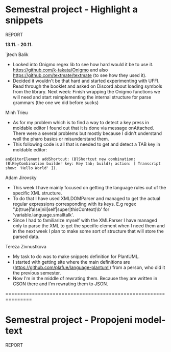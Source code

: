 # Semestral project - Highlight a snippets
REPORT


**13.11. - 20.11.**

`jtech Balik
- Looked into Onigmo regex lib to see how hard would it be to use it. https://github.com/k-takata/Onigmo and also https://github.com/textmate/textmate (to see how they used it).
- Decided it wouldn't be that hard and started experimenting with UFFI. Read through the booklet and asked on Discord about loading symbols from the library.
Next week: Finish wrapping the Onigmo functions we will need and start reimplementing the internal structure for parse grammars (the one we did before sucks)

Minh Trieu
- As for my problem which is to find a way to detect a key press in moldable editor I found out that it is done via message onAttached. There were a several problems but mostly because I didn't understand well the pharo basics or misunderstand them. 
- This following code is all that is needed to get and detect a TAB key in moldable editor:
 

`anEditorElement addShortcut: (BlShortcut new combination: (BlKeyCombination builder key: Key tab; build); action: [ Transcript show: 'Hello World' ]).`

Adam Jirovsky
- This week I have mainly focused on getting the language rules out of the specific XML structure.
- To do that I have used XMLDOMParser and managed to get the actual regular expressions corresponding with its keys. E.g regex '\b(true|false|nil|self|super|thisContext)\b' for 'variable.language.smalltalk'.
- Since I had to familiarize myself with the XMLParser I have managed only to parse the XML to get the specific element when I need them and in the next week I plan to make some sort of structure that will store the parsed data.

Tereza Zivnustkova
- My task to do was to make snippets definition for PlantUML.
- I started with getting site where the main definitions are (https://github.com/plafue/language-plantuml) from a person, who did it the previous semester.
- Now I'm in the middle of rewrating them. Because they are written in CSON there and I'm rewrating them to JSON.

===============================================================

# Semestral project - Propojeni model-text
REPORT



